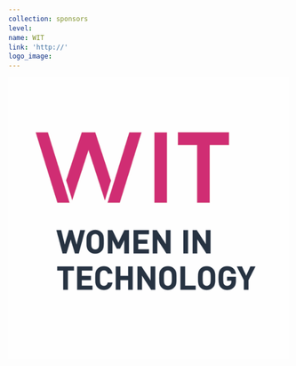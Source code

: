 ```yaml
---
collection: sponsors
level:
name: WIT
link: 'http://'
logo_image:
---
```



![](/uploads/versions/wit-001---x----600-600x---.png)